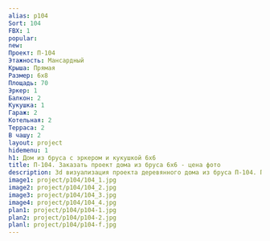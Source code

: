 ```yaml
---
alias: p104
Sort: 104
FBX: 1
popular: 
new: 
Проект: П-104
Этажность: Мансардный
Крыша: Прямая
Размер: 6х8
Площадь: 70
Эркер: 1
Балкон: 2
Кукушка: 1
Гараж: 2
Котельная: 2
Терраса: 2
В чашу: 2
layout: project
hidemenu: 1
h1: Дом из бруса с эркером и кукушкой 6х6
title: П-104. Заказать проект дома из бруса 6х6 - цена фото
description: 3d визуализация проекта деревянного дома из бруса П-104. Площадь 70 м2, размер 6х6. Вы можете внести любые изменения в проект.
image1: project/p104/104_1.jpg
image2: project/p104/104_2.jpg
image3: project/p104/104_3.jpg
image4: project/p104/104_4.jpg
plan1: project/p104/p104-1.jpg
plan2: project/p104/p104-2.jpg
planl: project/p104/p104-f.jpg
---
```

